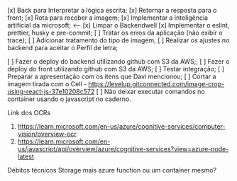 [x] Back para Interpretar a lógica escrita;
[x] Retornar a resposta para o front;
[x] Rota para receber a imagem;
[x] Implementar a inteligência artificial da microsoft; <--
[x] Limpar o Backendwell
[x] Implementar o eslint, prettier, husky e pre-commit;
[ ] Tratar os erros da aplicação (não exibir o trace);
[ ] Adicionar tratamento do tipo de imagem;
[ ] Realizar os ajustes no backend para aceitar o Perfil de letra;

[ ] Fazer o deploy do backend utilizando github com S3 da AWS;;
[ ] Fazer o deploy do front utilizando github com S3 da AWS;
[ ] Testar integração;
[ ] Preparar a apresentação com os itens que Davi mencionou;
[ ] Cortar a imagem tirada com o Cell - https://levelup.gitconnected.com/image-crop-using-react-js-37e10208c572
[ ] Não deixar executar comandos no container usando o javascript no caderno.

Link dos OCRs

1. https://learn.microsoft.com/en-us/azure/cognitive-services/computer-vision/overview-ocr
2. https://learn.microsoft.com/en-us/javascript/api/overview/azure/cognitive-services?view=azure-node-latest

Débitos técnicos
Storage mais azure function ou um container mesmo?
